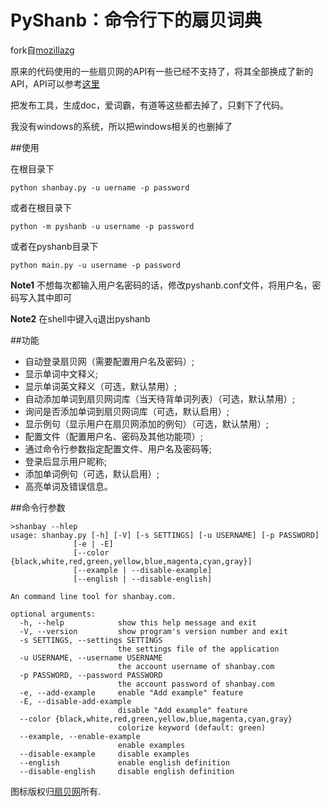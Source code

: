 PyShanb：命令行下的扇贝词典
===========================


fork自[mozillazg](https://github.com/mozillazg/PyShanb)


原来的代码使用的一些扇贝网的API有一些已经不支持了，将其全部换成了新的API，API可以参考[这里](http://www.shanbay.com/developer/wiki/api_v1/)

把发布工具，生成doc，爱词霸，有道等这些都去掉了，只剩下了代码。

我没有windows的系统，所以把windows相关的也删掉了

##使用

在根目录下

    python shanbay.py -u uername -p password
或者在根目录下

    python -m pyshanb -u username -p password

或者在pyshanb目录下

    python main.py -u username -p password

**Note1** 不想每次都输入用户名密码的话，修改pyshanb.conf文件，将用户名，密码写入其中即可

**Note2** 在shell中键入`q`退出pyshanb

##功能


-  自动登录扇贝网（需要配置用户名及密码）;
-  显示单词中文释义;
-  显示单词英文释义（可选，默认禁用）;
-  自动添加单词到扇贝网词库（当天待背单词列表）（可选，默认禁用）;
-  询问是否添加单词到扇贝网词库（可选，默认启用）;
-  显示例句（显示用户在扇贝网添加的例句）（可选，默认禁用）;
-  配置文件（配置用户名、密码及其他功能项）;
-  通过命令行参数指定配置文件、用户名及密码等;
-  登录后显示用户昵称;
-  添加单词例句（可选，默认启用）;
-  高亮单词及错误信息。





##命令行参数



    >shanbay --hlep
    usage: shanbay.py [-h] [-V] [-s SETTINGS] [-u USERNAME] [-p PASSWORD]
                  [-e | -E]
                  [--color {black,white,red,green,yellow,blue,magenta,cyan,gray}]
                  [--example | --disable-example]
                  [--english | --disable-english]

    An command line tool for shanbay.com.

    optional arguments:
      -h, --help            show this help message and exit
      -V, --version         show program's version number and exit
      -s SETTINGS, --settings SETTINGS
                            the settings file of the application
      -u USERNAME, --username USERNAME
                            the account username of shanbay.com
      -p PASSWORD, --password PASSWORD
                            the account password of shanbay.com
      -e, --add-example     enable "Add example" feature
      -E, --disable-add-example
                            disable "Add example" feature
      --color {black,white,red,green,yellow,blue,magenta,cyan,gray}
                            colorize keyword (default: green)
      --example, --enable-example
                            enable examples
      --disable-example     disable examples
      --english             enable english definition
      --disable-english     disable english definition





图标版权归[扇贝网](http://www.shanbay.com)所有.
